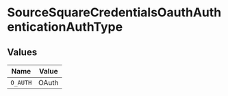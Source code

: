 # SourceSquareCredentialsOauthAuthenticationAuthType


## Values

| Name     | Value    |
| -------- | -------- |
| `O_AUTH` | OAuth    |